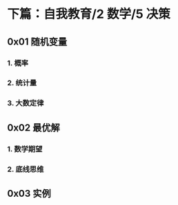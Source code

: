# 下篇：自我教育/2 数学/5 决策

## 0x01 随机变量

### 1. 概率

### 2. 统计量

### 3. 大数定律

## 0x02 最优解

### 1. 数学期望

### 2. 底线思维

## 0x03 实例